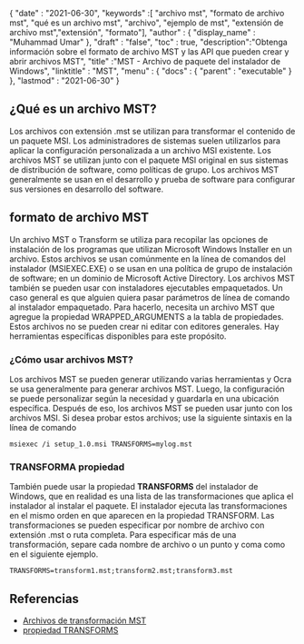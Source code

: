 {
  "date" : "2021-06-30",
  "keywords" :[ "archivo mst", "formato de archivo mst", "qué es un archivo mst", "archivo", "ejemplo de mst", "extensión de archivo mst","extensión", "formato"],
  "author" : {
    "display_name" : "Muhammad Umar"
},
  "draft" : "false",
  "toc" : true,
  "description":"Obtenga información sobre el formato de archivo MST y las API que pueden crear y abrir archivos MST",
  "title" :"MST - Archivo de paquete del instalador de Windows",
  "linktitle" : "MST",
  "menu" : {
    "docs" : {
      "parent" : "executable"
}
},
  "lastmod" : "2021-06-30"
}

## ¿Qué es un archivo MST?
Los archivos con extensión .mst se utilizan para transformar el contenido de un paquete MSI. Los administradores de sistemas suelen utilizarlos para aplicar la configuración personalizada a un archivo MSI existente. Los archivos MST se utilizan junto con el paquete MSI original en sus sistemas de distribución de software, como políticas de grupo. Los archivos MST generalmente se usan en el desarrollo y prueba de software para configurar sus versiones en desarrollo del software.

## formato de archivo MST
Un archivo MST o Transform se utiliza para recopilar las opciones de instalación de los programas que utilizan Microsoft Windows Installer en un archivo. Estos archivos se usan comúnmente en la línea de comandos del instalador (MSIEXEC.EXE) o se usan en una política de grupo de instalación de software; en un dominio de Microsoft Active Directory. Los archivos MST también se pueden usar con instaladores ejecutables empaquetados. Un caso general es que alguien quiera pasar parámetros de línea de comando al instalador empaquetado. Para hacerlo, necesita un archivo MST que agregue la propiedad WRAPPED_ARGUMENTS a la tabla de propiedades. Estos archivos no se pueden crear ni editar con editores generales. Hay herramientas específicas disponibles para este propósito.

### ¿Cómo usar archivos MST?
Los archivos MST se pueden generar utilizando varias herramientas y Ocra se usa generalmente para generar archivos MST. Luego, la configuración se puede personalizar según la necesidad y guardarla en una ubicación específica. Después de eso, los archivos MST se pueden usar junto con los archivos MSI. Si desea probar estos archivos; use la siguiente sintaxis en la línea de comando

```
msiexec /i setup_1.0.msi TRANSFORMS=mylog.mst
```
### TRANSFORMA propiedad

También puede usar la propiedad **TRANSFORMS** del instalador de Windows, que en realidad es una lista de las transformaciones que aplica el instalador al instalar el paquete. El instalador ejecuta las transformaciones en el mismo orden en que aparecen en la propiedad TRANSFORM. Las transformaciones se pueden especificar por nombre de archivo con extensión .mst o ruta completa. Para especificar más de una transformación, separe cada nombre de archivo o un punto y coma como en el siguiente ejemplo.

```
TRANSFORMS=transform1.mst;transform2.mst;transform3.mst
```

## Referencias

* [Archivos de transformación MST](https://www.exemsi.com/documentation/mst-transformation-files/)
* [propiedad TRANSFORMS](https://learn.microsoft.com/en-us/windows/win32/msi/transforms)


